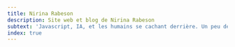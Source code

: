 ```yaml
---
title: Nirina Rabeson
description: Site web et blog de Nirina Rabeson
subtext: 'Javascript, IA, et les humains se cachant derrière. Un peu de musique des fois.'
index: true
---
```

